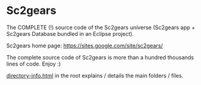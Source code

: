 # Sc2gears

The COMPLETE (!) source code of the Sc2gears universe (Sc2gears app + Sc2gears Database bundled in an Eclipse project).

Sc2gears home page: https://sites.google.com/site/sc2gears/

The complete source code of Sc2gears is more than a hundred thousands lines of code. Enjoy :)

[directory-info.html](https://github.com/icza/sc2gears/blob/master/directory-info.html) in the root explains / details the main folders / files.
